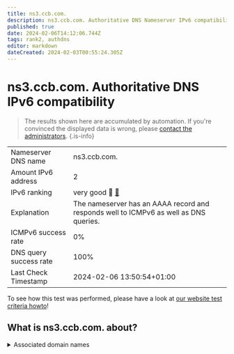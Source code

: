 ```yaml
---
title: ns3.ccb.com.
description: ns3.ccb.com. Authoritative DNS Nameserver IPv6 compatibility
published: true
date: 2024-02-06T14:12:06.744Z
tags: rank2, authdns
editor: markdown
dateCreated: 2024-02-03T00:55:24.305Z
---
```


# ns3.ccb.com. Authoritative DNS IPv6 compatibility

> The results shown here are accumulated by automation. If you're convinced the displayed data is wrong, please [contact the administrators](/howto/chat). 
{.is-info}




|   |   |
| - | - |
| Nameserver DNS name | ns3.ccb.com.
| Amount IPv6 address | 2
| IPv6 ranking | very good :2nd_place_medal: [🔗](/howto/ranking) |
| Explanation | The nameserver has an AAAA record and responds well to ICMPv6 as well as DNS queries. |
| ICMPv6 success rate | 0%|
| DNS query success rate | 100% |
| Last Check Timestamp | 2024-02-06 13:50:54+01:00 |

To see how this test was performed, please have a look at [our website test criteria howto](/howto/testcriteria/authdns)!


## What is ns3.ccb.com. about?






<details>
<summary>Associated domain names</summary>

www.ccb.com

</details>
